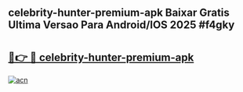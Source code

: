 ## celebrity-hunter-premium-apk Baixar Gratis Ultima Versao Para Android/IOS 2025 #f4gky

# <h2><a href="https://ainizakaria.my?title=celebrity-hunter-premium-apk&ref=20M">🔗👉 🔴 celebrity-hunter-premium-apk</a></h2>

[![acn](https://github.com/user-attachments/assets/0f9c940e-d8b0-45ae-aac7-cd30a18b3e1c)](https://ainizakaria.my?title=celebrity-hunter-premium-apk&ref=20M)


